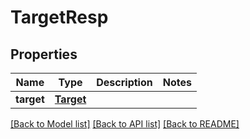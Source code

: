 # TargetResp

## Properties
Name | Type | Description | Notes
------------ | ------------- | ------------- | -------------
**target** | [**Target**](Target.md) |  | 

[[Back to Model list]](../README.md#documentation-for-models) [[Back to API list]](../README.md#documentation-for-api-endpoints) [[Back to README]](../README.md)


